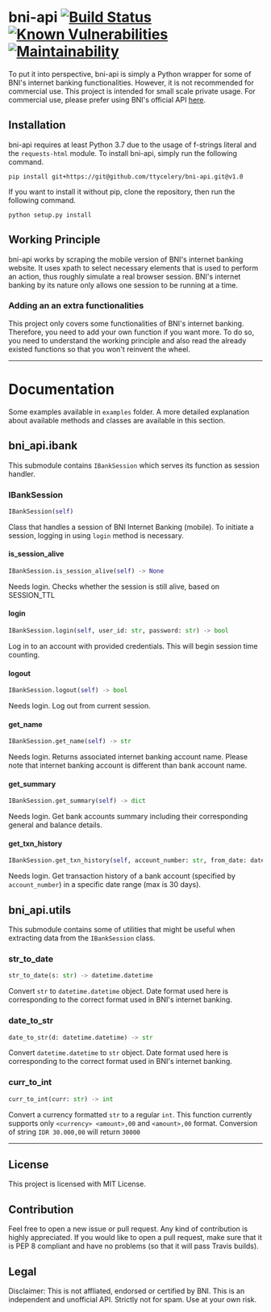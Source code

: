 # bni-api [![Build Status](https://travis-ci.org/ttycelery/bni-api.svg?branch=master)](https://travis-ci.org/ttycelery/bni-api) [![Known Vulnerabilities](https://snyk.io/test/github/ttycelery/bni-api/badge.svg)](https://snyk.io/test/github/ttycelery/bni-api) [![Maintainability](https://api.codeclimate.com/v1/badges/534cdafc6bac682b7e43/maintainability)](https://codeclimate.com/github/ttycelery/bni-api/maintainability)
To put it into perspective, bni-api is simply a Python wrapper for some of BNI's internet banking functionalities. However, it is not recommended for commercial use. This project is intended for small scale private usage. For commercial use, please prefer using BNI's official API <a href="https://www.bni.co.id/id-id/bisnis/perbankanbisnis/services/otherservices">here</a>.
## Installation
bni-api requires at least Python 3.7 due to the usage of f-strings literal and the `requests-html` module.
To install bni-api, simply run the following command.
```
pip install git+https://git@github.com/ttycelery/bni-api.git@v1.0
```
If you want to install it without pip, clone the repository, then run the following command.
```
python setup.py install
```
## Working Principle
bni-api works by scraping the mobile version of BNI's internet banking website. It uses xpath to select necessary elements that is used to perform an action, thus roughly simulate a real browser session. BNI's internet banking by its nature only allows one session to be running at a time.
### Adding an an extra functionalities
This project only covers some functionalities of BNI's internet banking. Therefore, you need to add your own function if you want more. To do so, you need to understand the working principle and also read the already existed functions so that you won't reinvent the wheel.   

<hr>

# Documentation
Some examples available in `examples` folder. A more detailed explanation about available methods and classes are available in this section.
## bni_api.ibank
This submodule contains ```IBankSession``` which serves its function as session handler.
### IBankSession
```python
IBankSession(self)
```
Class that handles a session of BNI Internet Banking (mobile).
To initiate a session, logging in using `login` method is necessary.
#### is_session_alive
```python
IBankSession.is_session_alive(self) -> None
```
Needs login. Checks whether the session is still alive,
based on SESSION_TTL
#### login
```python
IBankSession.login(self, user_id: str, password: str) -> bool
```
Log in to an account with provided credentials.
This will begin session time counting.
#### logout
```python
IBankSession.logout(self) -> bool
```
Needs login. Log out from current session.
#### get_name
```python
IBankSession.get_name(self) -> str
```
Needs login. Returns associated internet banking account name.
Please note that internet banking account is different than
bank account name.
#### get_summary
```python
IBankSession.get_summary(self) -> dict
```
Needs login. Get bank accounts summary including their corresponding
general and balance details.
#### get_txn_history
```python
IBankSession.get_txn_history(self, account_number: str, from_date: datetime.datetime, to_date: datetime.datetime) -> list
```
Needs login. Get transaction history of a bank account (specified by
`account_number`) in a specific date range (max is 30 days).
## bni_api.utils
This submodule contains some of utilities that might be useful when extracting data from the ```IBankSession``` class.
### str_to_date
```python
str_to_date(s: str) -> datetime.datetime
```
Convert `str` to `datetime.datetime` object. Date format used
here is corresponding to the correct format used in BNI's
internet banking.

### date_to_str
```python
date_to_str(d: datetime.datetime) -> str
```
Convert `datetime.datetime` to `str` object. Date format used
here is corresponding to the correct format used in BNI's
internet banking.

### curr_to_int
```python
curr_to_int(curr: str) -> int
```
Convert a currency formatted `str` to a regular `int`.
This function currently supports only `<currency> <amount>,00`
and `<amount>,00` format.
Conversion of string `IDR 30.000,00` will return `30000`

<hr>

## License
This project is licensed with MIT License.

## Contribution
Feel free to open a new issue or pull request. Any kind of contribution is highly appreciated. If you would like to open a pull request, make sure that it is PEP 8 compliant and have no problems (so that it will pass Travis builds).

## Legal
Disclaimer: This is not affliated, endorsed or certified by BNI. This is an independent and unofficial API. Strictly not for spam. Use at your own risk.
